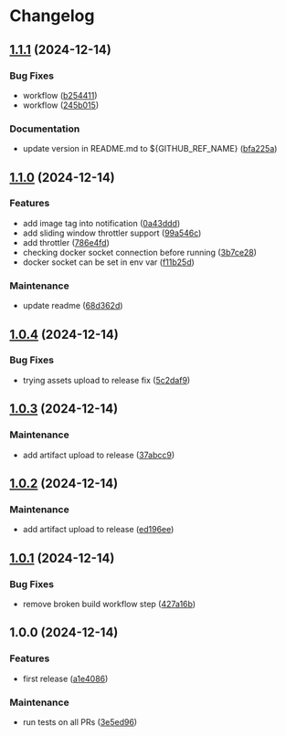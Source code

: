 # Changelog

## [1.1.1](https://github.com/Clasyc/notidock/compare/v1.1.0...v1.1.1) (2024-12-14)


### Bug Fixes

* workflow ([b254411](https://github.com/Clasyc/notidock/commit/b25441106e1b03d1ea9b799317d37377f3052f51))
* workflow ([245b015](https://github.com/Clasyc/notidock/commit/245b01590c52f53898035f011997e5575ae8417a))


### Documentation

* update version in README.md to ${GITHUB_REF_NAME} ([bfa225a](https://github.com/Clasyc/notidock/commit/bfa225a1f2b94b2818dadfdda25366928823a500))

## [1.1.0](https://github.com/Clasyc/notidock/compare/v1.0.4...v1.1.0) (2024-12-14)


### Features

* add image tag into notification ([0a43ddd](https://github.com/Clasyc/notidock/commit/0a43ddd8af518397e4ec12c95adcc4bb0569c5b2))
* add sliding window throttler support ([99a546c](https://github.com/Clasyc/notidock/commit/99a546cb9f8c995ef9bc2c554bfc7a03765bcf04))
* add throttler ([786e4fd](https://github.com/Clasyc/notidock/commit/786e4fdcbc379838f81624a83c9042a756ab9917))
* checking docker socket connection before running ([3b7ce28](https://github.com/Clasyc/notidock/commit/3b7ce280d38493355eacbf1cef9afa066a1762ba))
* docker socket can be set in env var ([f11b25d](https://github.com/Clasyc/notidock/commit/f11b25d6806126b62327ede9a8a5f784e17134a0))


### Maintenance

* update readme ([68d362d](https://github.com/Clasyc/notidock/commit/68d362d634abad88dc571fe650fd9dfa930986c0))

## [1.0.4](https://github.com/Clasyc/notidock/compare/v1.0.3...v1.0.4) (2024-12-14)


### Bug Fixes

* trying assets upload to release fix ([5c2daf9](https://github.com/Clasyc/notidock/commit/5c2daf969fe58bbe83a7d1c4dbd627a35de7f965))

## [1.0.3](https://github.com/Clasyc/notidock/compare/v1.0.2...v1.0.3) (2024-12-14)


### Maintenance

* add artifact upload to release ([37abcc9](https://github.com/Clasyc/notidock/commit/37abcc9d049ef90f9f282476ee58e619c59c43b2))

## [1.0.2](https://github.com/Clasyc/notidock/compare/v1.0.1...v1.0.2) (2024-12-14)


### Maintenance

* add artifact upload to release ([ed196ee](https://github.com/Clasyc/notidock/commit/ed196ee877a3994a1f074c78c1a6cd1c6c3e156f))

## [1.0.1](https://github.com/Clasyc/notidock/compare/v1.0.0...v1.0.1) (2024-12-14)


### Bug Fixes

* remove broken build workflow step ([427a16b](https://github.com/Clasyc/notidock/commit/427a16be3c26b884ec269008d0e0aded232f24c6))

## 1.0.0 (2024-12-14)


### Features

* first release ([a1e4086](https://github.com/Clasyc/notidock/commit/a1e4086f58c89fc4a9f80020910e5ea28de56e75))


### Maintenance

* run tests on all PRs ([3e5ed96](https://github.com/Clasyc/notidock/commit/3e5ed96304f13232460c9fe12ce5c2e85201a2ee))
